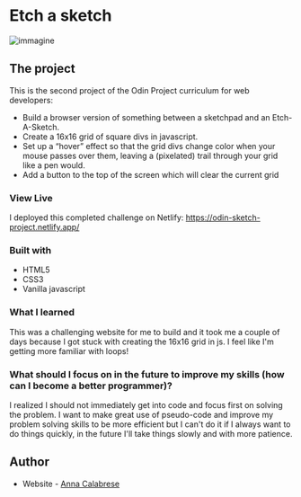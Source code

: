 
# Etch a sketch
![immagine](https://user-images.githubusercontent.com/81150424/154998105-15928fe2-e87a-4749-8b8e-36728314c756.png)
## The project
This is the second project of the Odin Project curriculum for web developers: 
- Build a browser version of something between a sketchpad and an Etch-A-Sketch. 
- Create a 16x16 grid of square divs in javascript.
- Set up a “hover” effect so that the grid divs change color when your mouse passes over them, leaving a (pixelated) trail through your grid like a pen would.  
- Add a button to the top of the screen which will clear the current grid


### View Live
I deployed this completed challenge on Netlify:
https://odin-sketch-project.netlify.app/

### Built with

- HTML5
- CSS3
- Vanilla javascript


### What I learned
This was a challenging website for me to build and it took me a couple of days because I got stuck with creating the 16x16 grid in js.
I feel like I'm getting more familiar with loops!

### What should I focus on in the future to improve my skills (how can I become a better programmer)?
I realized I should not immediately get into code and focus first on solving the problem. 
I want to make great use of pseudo-code and improve my problem solving skills to be more efficient but I can't do it if I always want to do things quickly, in the future I'll take things slowly and with more patience.

## Author

- Website - [Anna Calabrese](https://anna-calabrese.netlify.app/)
